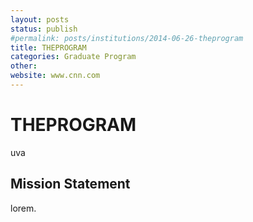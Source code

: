 ```yaml
---
layout: posts
status: publish
#permalink: posts/institutions/2014-06-26-theprogram
title: THEPROGRAM
categories: Graduate Program
other: 
website: www.cnn.com
---
```

# THEPROGRAM

  uva

## Mission Statement

lorem.

  